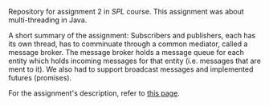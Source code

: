 Repository for assignment 2 in _SPL_ course. This assignment was about multi-threading in Java.

A short summary of the assignment:
Subscribers and publishers, each has its own thread, has to comminuate through a common mediator, called a message broker.
The message broker holds a message queue for each entity which holds incoming messages for that entity (i.e. messages that are ment to it).
We also had to support broadcast messages and implemented futures (promises).

For the assignment's description, refer to [this page](https://www.cs.bgu.ac.il/~spl201/index.php?page=Assignments.Assignment_2).
